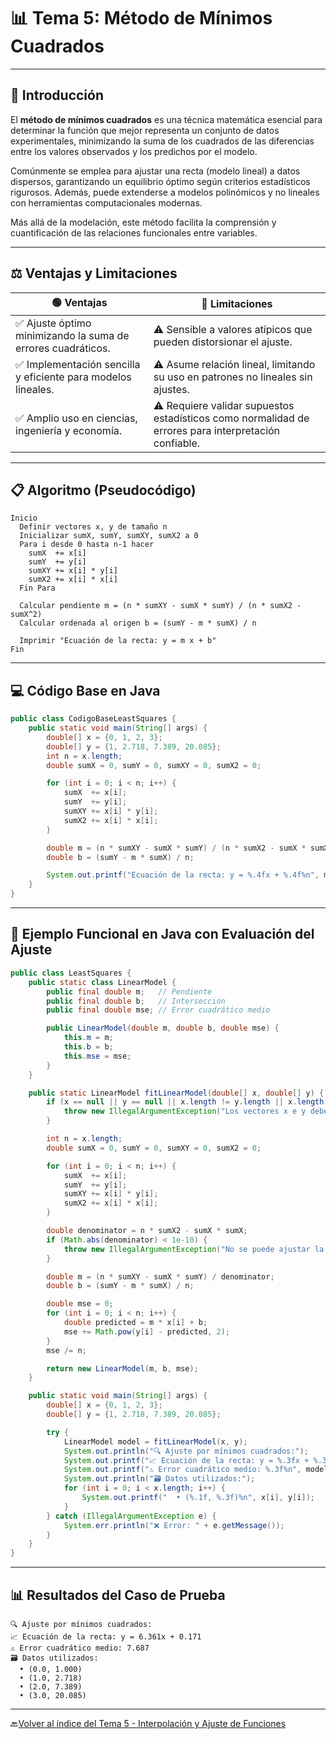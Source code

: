 
# 📊 Tema 5: Método de Mínimos Cuadrados

---

## 🔎 Introducción

 El **método de mínimos cuadrados** es una técnica matemática esencial para determinar la función que mejor representa un conjunto de datos experimentales, minimizando la suma de los cuadrados de las diferencias entre los valores observados y los predichos por el modelo.

 Comúnmente se emplea para ajustar una recta (modelo lineal) a datos dispersos, garantizando un equilibrio óptimo según criterios estadísticos rigurosos. Además, puede extenderse a modelos polinómicos y no lineales con herramientas computacionales modernas.

Más allá de la modelación, este método facilita la comprensión y cuantificación de las relaciones funcionales entre variables.

---

## ⚖️ Ventajas y Limitaciones

| 🟢 **Ventajas**                                              | 🔴 **Limitaciones**                                                                                  |
| ------------------------------------------------------------ | ---------------------------------------------------------------------------------------------------- |
| ✅ Ajuste óptimo minimizando la suma de errores cuadráticos.  | ⚠️ Sensible a valores atípicos que pueden distorsionar el ajuste.                                    |
| ✅ Implementación sencilla y eficiente para modelos lineales. | ⚠️ Asume relación lineal, limitando su uso en patrones no lineales sin ajustes.                      |
| ✅ Amplio uso en ciencias, ingeniería y economía.             | ⚠️ Requiere validar supuestos estadísticos como normalidad de errores para interpretación confiable. |

---

## 📋 Algoritmo (Pseudocódigo)

```plaintext
Inicio
  Definir vectores x, y de tamaño n
  Inicializar sumX, sumY, sumXY, sumX2 a 0
  Para i desde 0 hasta n-1 hacer
    sumX  += x[i]
    sumY  += y[i]
    sumXY += x[i] * y[i]
    sumX2 += x[i] * x[i]
  Fin Para

  Calcular pendiente m = (n * sumXY - sumX * sumY) / (n * sumX2 - sumX^2)
  Calcular ordenada al origen b = (sumY - m * sumX) / n

  Imprimir "Ecuación de la recta: y = m x + b"
Fin
```

---

## 💻 Código Base en Java

```java
public class CodigoBaseLeastSquares {
    public static void main(String[] args) {
        double[] x = {0, 1, 2, 3};
        double[] y = {1, 2.718, 7.389, 20.085};
        int n = x.length;
        double sumX = 0, sumY = 0, sumXY = 0, sumX2 = 0;

        for (int i = 0; i < n; i++) {
            sumX  += x[i];
            sumY  += y[i];
            sumXY += x[i] * y[i];
            sumX2 += x[i] * x[i];
        }

        double m = (n * sumXY - sumX * sumY) / (n * sumX2 - sumX * sumX);
        double b = (sumY - m * sumX) / n;

        System.out.printf("Ecuación de la recta: y = %.4fx + %.4f%n", m, b);
    }
}
```

---

## 🚀 Ejemplo Funcional en Java con Evaluación del Ajuste

```java
public class LeastSquares {
    public static class LinearModel {
        public final double m;   // Pendiente
        public final double b;   // Intersección
        public final double mse; // Error cuadrático medio

        public LinearModel(double m, double b, double mse) {
            this.m = m;
            this.b = b;
            this.mse = mse;
        }
    }

    public static LinearModel fitLinearModel(double[] x, double[] y) {
        if (x == null || y == null || x.length != y.length || x.length < 2) {
            throw new IllegalArgumentException("Los vectores x e y deben tener la misma longitud y al menos dos elementos");
        }

        int n = x.length;
        double sumX = 0, sumY = 0, sumXY = 0, sumX2 = 0;

        for (int i = 0; i < n; i++) {
            sumX  += x[i];
            sumY  += y[i];
            sumXY += x[i] * y[i];
            sumX2 += x[i] * x[i];
        }

        double denominator = n * sumX2 - sumX * sumX;
        if (Math.abs(denominator) < 1e-10) {
            throw new IllegalArgumentException("No se puede ajustar la recta: datos insuficientes o colineales");
        }

        double m = (n * sumXY - sumX * sumY) / denominator;
        double b = (sumY - m * sumX) / n;

        double mse = 0;
        for (int i = 0; i < n; i++) {
            double predicted = m * x[i] + b;
            mse += Math.pow(y[i] - predicted, 2);
        }
        mse /= n;

        return new LinearModel(m, b, mse);
    }

    public static void main(String[] args) {
        double[] x = {0, 1, 2, 3};
        double[] y = {1, 2.718, 7.389, 20.085};

        try {
            LinearModel model = fitLinearModel(x, y);
            System.out.println("🔍 Ajuste por mínimos cuadrados:");
            System.out.printf("📈 Ecuación de la recta: y = %.3fx + %.3f%n", model.m, model.b);
            System.out.printf("⚠️ Error cuadrático medio: %.3f%n", model.mse);
            System.out.println("🗃 Datos utilizados:");
            for (int i = 0; i < x.length; i++) {
                System.out.printf("  • (%.1f, %.3f)%n", x[i], y[i]);
            }
        } catch (IllegalArgumentException e) {
            System.err.println("❌ Error: " + e.getMessage());
        }
    }
}
```

---

## 📊 Resultados del Caso de Prueba

```text
🔍 Ajuste por mínimos cuadrados:
📈 Ecuación de la recta: y = 6.361x + 0.171
⚠️ Error cuadrático medio: 7.687
🗃 Datos utilizados:
  • (0.0, 1.000)
  • (1.0, 2.718)
  • (2.0, 7.389)
  • (3.0, 20.085)
```

---


🔙[Volver al índice del Tema 5 - Interpolación y Ajuste de Funciones](https://github.com/Juan200519287393u83/Metodos_Numericos/blob/main/T5%20-%20Interpolaci%C3%B3n%20y%20Ajuste%20de%20Funciones/Introducci%C3%B3n%20a%20la%20Interpolaci%C3%B3n%20y%20Ajuste%20de%20Funciones.md)
